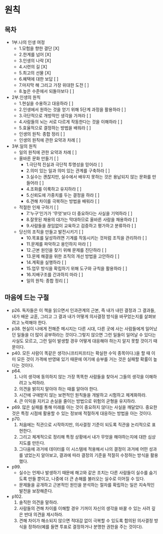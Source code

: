 # 원칙
## 목차
- 1부.나의 인생 여정
  - 1.모험을 향한 결단 [X]
  - 2.한계를 넘어 [X]
  - 3.인생의 나락 [X]
  - 4.시련의 길 [X]
  - 5.최고의 선물 [X]
  - 6.혜택에 대한 보답 [ ]
  - 7.마지막 해 그리고 가장 위대한 도전 [ ]
  - 8.높은 수준에서 되돌아보다 [ ]
- 2부.인생의 원칙
  - 1.현실을 수용하고 대응하라 [ ]
  - 2.인생에서 원하는 것을 얻기 위해 5단계 과정을 활용하라 [ ]
  - 3.극단적으로 개방적인 생각을 가져라 [ ]
  - 4.사람들의 뇌는 서로 다르게 작동한다는 것을 이해하라 [ ]
  - 5.효율적으로 결정하는 방법을 배워라 [ ]
  - 인생의 원칙: 종합 정리 [ ]
  - 인생의 원칙에 관한 요약과 차례 [ ]
- 3부.일의 원칙
  - 일의 원칙에 관한 요약과 차례 [ ]
  - 올바른 문화 만들기 [ ]
    - 1.극단적 진실과 극단적 투명성을 믿어라 [ ]
    - 2.의미 있는 일과 의미 있는 관계를 구축하라 [ ]
    - 3.실수는 괜찮지만, 실수에서 배우지 못하는 것은 용납되지 않는 문화를 만들어라 [ ]
    - 4.조화를 이룩하고 유지하라 [ ]
    - 5.신뢰도에 가중치를 두는 결정을 하라 [ ]
    - 6.견해 차이를 극복하는 방법을 배워라 [ ]
  - 적절한 인재 구하기 [ ]
    - 7.'누구'인가가 '무엇'보다 더 중요하다는 사실을 기억하라 [ ]
    - 8.잘못된 채용의 대가는 막대하므로 올바른 사람을 채용하라 [ ]
    - 9.사람들을 끊임없이 교육하고 검증하고 평가하고 분류하라 [ ]
  - 당신의 조직을 만들고 발전시키기 [ ]
    - 10.목표를 달성하려면 기계를 작동시키는 것처럼 조직을 관리하라 [ ]
    - 11.문제를 파악하고 용인하지 마라 [ ]
    - 12.근본 원인을 찾기 위해 문제를 진단하라 [ ]
    - 13.문제 해결을 위한 조직의 개선 방법을 고안하라 [ ]
    - 14.계획을 실행하라 [ ]
    - 15.업무 방식을 확립하기 위해 도구와 규칙을 활용하라 [ ]
    - 16.지배구조를 간과하지 마라 [ ]
    - 일의 원칙: 종합 정리 [ ]

## 마음에 드는 구절
- p26. 독자들은 이 책을 읽으면서 인과관계의 근본, 즉 내가 내린 결정과 그 결과들, 내가 배운 교훈, 그리고 그 결과 내가 어떻게 의사결정 방식을 바꾸었는지를 살펴보려고 노력해야 한다.
- p38. 현실이 나에게 전해준 메시지는 다른 시대, 다른 곳에 사는 사람들에게 일어났던 일들을 더 많이 공부하라는 것이다.그렇지 않으면 그런 일들이 일어날 수 있다는 사실도 모르고, 그런 일이 발생할 경우 어떻게 대응해야 하는지 알지 못할 것이기 때문이다.
- p40. 모든 사람이 똑같은 생각(니프티피프티는 확실한 수익 종목이다.)을 할 때 이미 모든 것이 가격에 반영돼 있기 때문에 여기에 승부를 거는 것은 실패할 확률이 높다는 것이다.
- p64.
  1. 나의 생각에 동의하지 않는 가장 똑똑한 사람들을 찾아서 그들의 생각을 이해하려고 노력하라.
  2. 의견을 밝히지 말아야 하는 때를 알아야 한다.
  3. 시간에 구애받지 않는 보편적인 원칙들을 개발하고 시험하고 체계화하라.
  4. 큰 이익을 지키고 손실을 줄이는 방법으로 위험의 균형을 유지하라.
- p69. 많은 실패를 통해 미래를 아는 것이 중요하지 않다는 사실을 깨달았다. 중요한 것은 특정 시점에 활용할 수 있는 정보에 적절하게 대응하는 방법을 아는 것이다.
- p70.
  1. 처음에는 직관으로 시작하지만, 의사결정 기준이 되도록 직관을 논리적으로 표현한다.
  2. 그리고 체계적으로 정리해 특정 상황에서 내가 무엇을 해야하는지에 대한 심상지도를 만든다.
  3. 그다음에 과거에 데이터를 이 시스템에 적용해서 나의 결정이 과거에 어떤 성과를 냈었는지 알아보고, 결과에 따라 결정의 기준을 적절히 수정하는 방식을 활용했다.
- p99.
  - 실수는 언제나 발생하기 때문에 해고와 같은 조치는 다른 사람들이 실수를 숨기도록 만들 뿐이고, 나중에 더 큰 손해를 불러오는 실수로 이어질 수 있다.
  - 문제들을 공개하고 근본적인 원인을 분석하는 절차를 확립하는 일은 지속적인 발전을 보장해준다.
- p102.
  1. 솔직한 의견을 말하라.
  2. 사람들의 견해 차이를 이해할 경우 기꺼이 자신의 생각을 바꿀 수 있는 사려 깊은 반대 의견을 제시하라.
  3. 견해 차이가 해소되지 않으면 적대감 없이 극복할 수 있도록 합의된 의사결정 방식을 정하라(예를 들면 투표로 결정하거나 분명한 권한을 주는 것이다).
